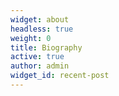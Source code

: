 ```yaml
---
widget: about
headless: true
weight: 0
title: Biography
active: true
author: admin
widget_id: recent-post
---
```

